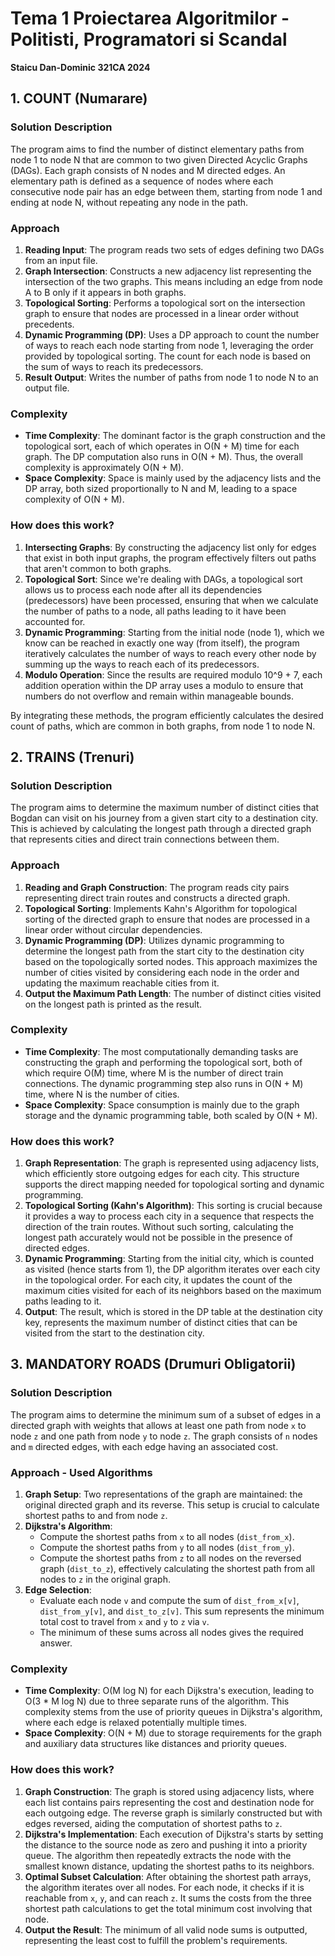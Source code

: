 # Tema 1 Proiectarea Algoritmilor - Politisti, Programatori si Scandal
**Staicu Dan-Dominic 321CA 2024**

## 1. COUNT (Numarare)

### Solution Description

The program aims to find the number of distinct elementary paths from node 1 to node N that are common to two given Directed Acyclic Graphs (DAGs).
Each graph consists of N nodes and M directed edges.
An elementary path is defined as a sequence of nodes where each consecutive node pair has an edge between them, starting from node 1 and ending at node N, without repeating any node in the path.

### Approach

1. **Reading Input**: The program reads two sets of edges defining two DAGs from an input file.
2. **Graph Intersection**: Constructs a new adjacency list representing the intersection of the two graphs. This means including an edge from node A to B only if it appears in both graphs.
3. **Topological Sorting**: Performs a topological sort on the intersection graph to ensure that nodes are processed in a linear order without precedents.
4. **Dynamic Programming (DP)**: Uses a DP approach to count the number of ways to reach each node starting from node 1, leveraging the order provided by topological sorting. The count for each node is based on the sum of ways to reach its predecessors.
5. **Result Output**: Writes the number of paths from node 1 to node N to an output file.


### Complexity

- **Time Complexity**: The dominant factor is the graph construction and the topological sort, each of which operates in O(N + M) time for each graph. The DP computation also runs in O(N + M). Thus, the overall complexity is approximately O(N + M).
- **Space Complexity**: Space is mainly used by the adjacency lists and the DP array, both sized proportionally to N and M, leading to a space complexity of O(N + M).


### How does this work?

1. **Intersecting Graphs**: By constructing the adjacency list only for edges that exist in both input graphs, the program effectively filters out paths that aren't common to both graphs.
2. **Topological Sort**: Since we're dealing with DAGs, a topological sort allows us to process each node after all its dependencies (predecessors) have been processed, ensuring that when we calculate the number of paths to a node, all paths leading to it have been accounted for.
3. **Dynamic Programming**: Starting from the initial node (node 1), which we know can be reached in exactly one way (from itself), the program iteratively calculates the number of ways to reach every other node by summing up the ways to reach each of its predecessors.
4. **Modulo Operation**: Since the results are required modulo 10^9 + 7, each addition operation within the DP array uses a modulo to ensure that numbers do not overflow and remain within manageable bounds.

By integrating these methods, the program efficiently calculates the desired count of paths, which are common in both graphs, from node 1 to node N.

## 2. TRAINS (Trenuri)

### Solution Description

The program aims to determine the maximum number of distinct cities that Bogdan can visit on his journey from a given start city to a destination city.
This is achieved by calculating the longest path through a directed graph that represents cities and direct train connections between them.

### Approach

1. **Reading and Graph Construction**: The program reads city pairs representing direct train routes and constructs a directed graph.
2. **Topological Sorting**: Implements Kahn's Algorithm for topological sorting of the directed graph to ensure that nodes are processed in a linear order without circular dependencies.
3. **Dynamic Programming (DP)**: Utilizes dynamic programming to determine the longest path from the start city to the destination city based on the topologically sorted nodes. This approach maximizes the number of cities visited by considering each node in the order and updating the maximum reachable cities from it.
4. **Output the Maximum Path Length**: The number of distinct cities visited on the longest path is printed as the result.

### Complexity

- **Time Complexity**: The most computationally demanding tasks are constructing the graph and performing the topological sort, both of which require O(M) time, where M is the number of direct train connections. The dynamic programming step also runs in O(N + M) time, where N is the number of cities.
- **Space Complexity**: Space consumption is mainly due to the graph storage and the dynamic programming table, both scaled by O(N + M).

### How does this work?

1. **Graph Representation**: The graph is represented using adjacency lists, which efficiently store outgoing edges for each city. This structure supports the direct mapping needed for topological sorting and dynamic programming.
2. **Topological Sorting (Kahn's Algorithm)**: This sorting is crucial because it provides a way to process each city in a sequence that respects the direction of the train routes. Without such sorting, calculating the longest path accurately would not be possible in the presence of directed edges.
3. **Dynamic Programming**: Starting from the initial city, which is counted as visited (hence starts from 1), the DP algorithm iterates over each city in the topological order. For each city, it updates the count of the maximum cities visited for each of its neighbors based on the maximum paths leading to it.
4. **Output**: The result, which is stored in the DP table at the destination city key, represents the maximum number of distinct cities that can be visited from the start to the destination city.


## 3. MANDATORY ROADS (Drumuri Obligatorii)

### Solution Description

The program aims to determine the minimum sum of a subset of edges in a directed graph with weights that allows at least one path from node `x` to node `z` and one path from node `y` to node `z`.
The graph consists of `n` nodes and `m` directed edges, with each edge having an associated cost.

### Approach - Used Algorithms

1. **Graph Setup**: Two representations of the graph are maintained: the original directed graph and its reverse. This setup is crucial to calculate shortest paths to and from node `z`.
2. **Dijkstra's Algorithm**:
    - Compute the shortest paths from `x` to all nodes (`dist_from_x`).
    - Compute the shortest paths from `y` to all nodes (`dist_from_y`).
    - Compute the shortest paths from `z` to all nodes on the reversed graph (`dist_to_z`), effectively calculating the shortest path from all nodes to `z` in the original graph.
3. **Edge Selection**:
    - Evaluate each node `v` and compute the sum of `dist_from_x[v]`, `dist_from_y[v]`, and `dist_to_z[v]`. This sum represents the minimum total cost to travel from `x` and `y` to `z` via `v`.
    - The minimum of these sums across all nodes gives the required answer.


### Complexity

- **Time Complexity**: O(M log N) for each Dijkstra's execution, leading to O(3 * M log N) due to three separate runs of the algorithm. This complexity stems from the use of priority queues in Dijkstra's algorithm, where each edge is relaxed potentially multiple times.
- **Space Complexity**: O(N + M) due to storage requirements for the graph and auxiliary data structures like distances and priority queues.


### How does this work?

1. **Graph Construction**: The graph is stored using adjacency lists, where each list contains pairs representing the cost and destination node for each outgoing edge. The reverse graph is similarly constructed but with edges reversed, aiding the computation of shortest paths to `z`.
2. **Dijkstra's Implementation**: Each execution of Dijkstra's starts by setting the distance to the source node as zero and pushing it into a priority queue. The algorithm then repeatedly extracts the node with the smallest known distance, updating the shortest paths to its neighbors.
3. **Optimal Subset Calculation**: After obtaining the shortest path arrays, the algorithm iterates over all nodes. For each node, it checks if it is reachable from `x`, `y`, and can reach `z`. It sums the costs from the three shortest path calculations to get the total minimum cost involving that node.
4. **Output the Result**: The minimum of all valid node sums is outputted, representing the least cost to fulfill the problem's requirements.


